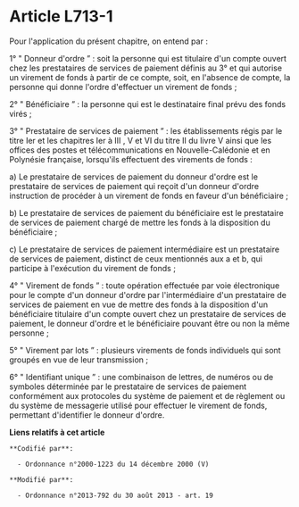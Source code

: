 # Article L713-1

Pour l'application du présent chapitre, on entend par : 

1° " Donneur d'ordre ” : soit la personne qui est titulaire d'un compte ouvert chez les prestataires de services de paiement
définis au 3° et qui autorise un virement de fonds à partir de ce compte, soit, en l'absence de compte, la personne qui donne
l'ordre d'effectuer un virement de fonds ; 

2° " Bénéficiaire ” : la personne qui est le destinataire final prévu des fonds virés ; 

3° " Prestataire de services de paiement ” : les établissements régis par le titre Ier et les   chapitres Ier à III , V et VI
du titre II du livre V ainsi que les offices des postes et télécommunications en Nouvelle-Calédonie et en Polynésie
française, lorsqu'ils effectuent des virements de fonds : 

a) Le prestataire de services de paiement du donneur d'ordre est le prestataire de services de paiement qui reçoit d'un
donneur d'ordre instruction de procéder à un virement de fonds en faveur d'un bénéficiaire ; 

b) Le prestataire de services de paiement du bénéficiaire est le prestataire de services de paiement chargé de mettre les
fonds à la disposition du bénéficiaire ; 

c) Le prestataire de services de paiement intermédiaire est un prestataire de services de paiement, distinct de ceux
mentionnés aux a et b, qui participe à l'exécution du virement de fonds ; 

4° " Virement de fonds ” : toute opération effectuée par voie électronique pour le compte d'un donneur d'ordre par
l'intermédiaire d'un prestataire de services de paiement en vue de mettre des fonds à la disposition d'un bénéficiaire
titulaire d'un compte ouvert chez un prestataire de services de paiement, le donneur d'ordre et le bénéficiaire pouvant être
ou non la même personne ; 

5° " Virement par lots ” : plusieurs virements de fonds individuels qui sont groupés en vue de leur transmission ; 

6° " Identifiant unique ” : une combinaison de lettres, de numéros ou de symboles déterminée par le prestataire de services
de paiement conformément aux protocoles du système de paiement et de règlement ou du système de messagerie utilisé pour
effectuer le virement de fonds, permettant d'identifier le donneur d'ordre.

**Liens relatifs à cet article**

	**Codifié par**:

	  - Ordonnance n°2000-1223 du 14 décembre 2000 (V)

	**Modifié par**:

	  - Ordonnance n°2013-792 du 30 août 2013 - art. 19
